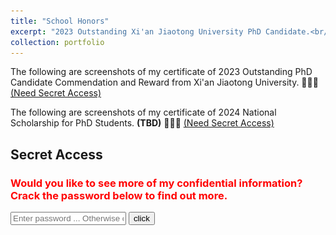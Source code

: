 ```yaml
---
title: "School Honors"
excerpt: "2023 Outstanding Xi'an Jiaotong University PhD Candidate.<br/><img width='35%' src='/images/secrets/schoolhonors/common-honors.png'><br/><br/>2024 National Scholarship for PhD Students. **(TBD)**<br/><img width='35%' src='/images/secrets/schoolhonors/common-honors.png'>"
collection: portfolio
---
```


The following are screenshots of my certificate of 2023 Outstanding PhD Candidate Commendation and Reward from Xi'an Jiaotong University. 🙊🙊🙊 <a href="#secret-access-enter">(Need Secret Access)</a>

<div class="SecretContainer" style="display: none;">
    <img src="/images/secrets/schoolhonors/goodstudent-xjtu2023.JPG" alt="2023 outstanding PhD Candidate screenshot.">
    <br/>
    <br/>
</div>

The following are screenshots of my certificate of 2024 National Scholarship for PhD Students. **(TBD)** 🙊🙊🙊 <a href="#secret-access-enter">(Need Secret Access)</a>

<div class="SecretContainer" style="display: none;">
    <img src="/images/secrets/secret-tbd.jpg" alt="2024 National PhD Scholarship screenshot.">
    <br/>
    <br/>
</div>

Secret Access
------
<h3 id="secret-access-enter" style="color: red;">Would you like to see more of my confidential information? Crack the password below to find out more.</h3>
<input type="password" id="password" placeholder="Enter password ... Otherwise contact me via email: weiqiangjin@stu.xjtu.edu.cn">
<button onclick="checkPassword()">click</button>

<!-- <script>
    function checkPassword() {
        var passwordInput = document.getElementById("password").value;
        var inputAsNumber = parseInt(passwordInput);
        var currentTimeInMinutes = new Date().getMinutes();
        var correctPassword = currentTimeInMinutes; // 密码就是当前时间分钟指针的指向的数字.
        if (!isNaN(inputAsNumber) && inputAsNumber >= 0 && inputAsNumber <= 59 && inputAsNumber === correctPassword) {
            var secretelements = document.getElementsByClassName("SecretContainer");
            alert("😄😄😄 Access Success.");
            for (var i = 0; i < secretelements.length; i++) {
            secretelements[i].style.display = "block"; 
            }
        } else {
            alert("😖😖😖 Error password, please contact me via email: weiqiangjin@stu.xjtu.edu.cn");
        }
    }
</script> -->